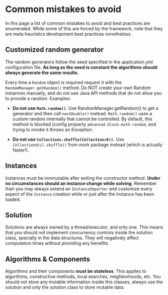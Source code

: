 # Common mistakes to avoid

In this page a list of common mistakes to avoid and best practices are enumerated. While some of this are forced by the framework, note that they are meta heuristics development best practices nonetheless.

## Customized random generator

The random generators follow the seed specified in the application.yml configuration file. **As long as the seed is constant the algorithms should always generate the same results.**

Every time a `Random` object is required request it with the `RandomManager.getRandom()` method. Do NOT create your own Random instances manually, and do not use Java API methods that do not allow you to provide a random. Examples:

* **Do not use `Math.random()`**. Use RandomManager.getRandom() to get a generator and then call `nextDouble()` instead. `Math.random()` uses a custom random internally that cannot be controlled. By default, this method is blocked (config property `advanced.block.math-random`, and trying to invoke it throws an Exception.

* **Do not use `Collections.shuffle(Collection<E>)`.** Use `CollectionUtil.shuffle()` from mork package instead (which is actually faster!).


## Instances

Instances must be inmmutable after exiting the constructor method. **Under no circumstances should an instance change while solving**. Remember than you may always extend an `InstanceImporter` and customize every aspect of the `Instance` creation while or just after the Instance has been loaded.

## Solution

Solutions are always owned by a thread/executor, and only one. This means that you should not implement concurrency controls inside the solution class, specially in the data structures. They will negatively affect computation times without providing any benefits.

## Algorithms & Components

Algorithms and their components **must be stateless**. This applies to algorithms, constructive methods, local searches, neighborhoods, etc.
You should not store any mutable information inside this classes, always use the solution and only the solution class to store mutable data.
